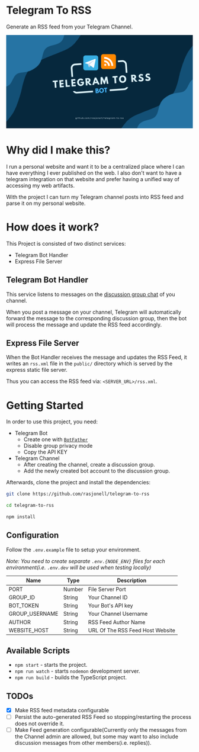# Telegram To RSS
Generate an RSS feed from your Telegram Channel.

![Banner image](./banner.png)

# Why did I make this?
I run a personal website and want it to be a centralized place where I can have everything I ever published on the web. I also don't want to have a telegram integration on that website and prefer having a unified way of accessing my web artifacts.

With the project I can turn my Telegram channel posts into RSS feed and parse it on my personal website.

# How does it work?
This Project is consisted of two distinct services:
  - Telegram Bot Handler
  - Express File Server

## Telegram Bot Handler

This service listens to messages on the [discussion group chat](https://core.telegram.org/api/discussion) of you channel.

When you post a message on your channel, Telegram will automatically forward the message to the corresponding discussion group, then the bot will process the message and update the RSS feed accordingly.

## Express File Server

When the Bot Handler receives the message and updates the RSS Feed, it writes an `rss.xml` file in the `public/` directory which is served by the express static file server.

Thus you can access the RSS feed via: `<SERVER_URL>/rss.xml`.

# Getting Started
In order to use this project, you need:
  - Telegram Bot
    - Create one with [`BotFather`](https://www.teleme.io/articles/create_your_own_telegram_bot?hl=en)
    - Disable group privacy mode
    - Copy the API KEY
  - Telegram Channel
    - After creating the channel, create a discussion group.
    - Add the newly created bot account to the discussion group.

Afterwards, clone the project and install the dependencies:

```sh
git clone https://github.com/rasjonell/telegram-to-rss
```

```sh
cd telegram-to-rss
```

```sh
npm install
```

## Configuration
Follow the `.env.example` file to setup your environment.

_Note: You need to create separate `.env.{NODE_ENV}` files for each environment(i.e. `.env.dev` will be used when testing locally)_

|Name|Type|Description|
|---|---|---|
|PORT|Number|File Server Port|
|GROUP_ID|String|Your Channel ID|
|BOT_TOKEN|String|Your Bot's API key|
|GROUP_USERNAME|String|Your Channel Username|
|AUTHOR|String|RSS Feed Author Name|
|WEBSITE_HOST|String|URL Of The RSS Feed Host Website|

## Available Scripts

- `npm start` - starts the project.
- `npm run watch` - starts `nodemon` development server.
- `npm run build` - builds the TypeScript project.

## TODOs

- [x] Make RSS feed metadata configurable
- [ ] Persist the auto-generated RSS Feed so stopping/restarting the process does not override it.
- [ ] Make Feed generation configurable(Currently only the messages from the Channel admin are allowed, but some may want to also include discussion messages from other members(i.e. replies)).
